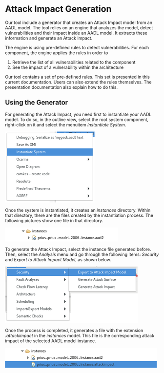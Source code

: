# Attack Impact Generation

Our tool include a generator that creates an Attack Impact model from an AADL model. The tool relies on an engine that analyzes the model, detect vulnerabilities and their impact inside an AADL model. It extracts these information and generate an Attack Impact.

The engine is using pre-defined rules to detect vulnerabilities. For each component, the engine applies the rules in order to
 1. Retrieve the list of all vulnerabilities related to the component
 2. See the impact of a vulnerability within the architecture

Our tool contains a set of pre-defined rules. This set is presented in this current documentation. Users can also extend the rules themselves. The presentation documentation also explain how to do this.


## Using the Generator

For generating the Attack Impact, you need first to instantiate your AADL model.
To do so, in the outline view, select the root system component, right-click on it and select the menuitem *Instantiate System*.

![Instantiate System](../imgs/instantiate1.png "Instantiate System")

Once the system is instantiated, it creates an *instances* directory. Within that directory, there are the files created by the instantiation process. The following pictures show one file in that directory.

![Instantiated Files](../imgs/files0.png "Instantiated Files")

To generate the Attack Impact, select the instance file generated before. Then, select the *Analysis* menu and go through the following items: *Security* and *Export to Attack Impact Model*, as shown below.

![Generate Attack Impact](../imgs/security-generate-attack-impact.png "Generate Attack Impact")

Once the process is completed, it generates a file with the extension *.attackimpact* in the *instances* model. This file is the corresponding attack impact of the selected AADL model instance.

![Attack Impact Files](../imgs/files1.png "Generated files with attack impact")

